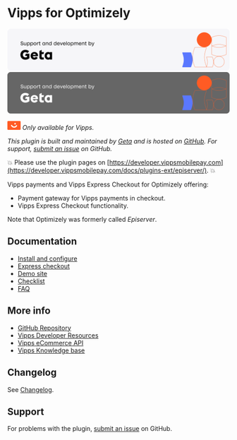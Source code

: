 <!-- START_METADATA
---
title: Vipps for Optimizely
sidebar_label: Introduction
sidebar_position: 1
description: Offer Vipps payments and Express Checkout for Optimizely.
pagination_next: null
pagination_prev: null
---
END_METADATA -->

# Vipps for Optimizely

![Support and development by Geta ](./docs/images/geta.svg#gh-light-mode-only)![Support and development by Geta](./docs/images/geta_dark.svg#gh-dark-mode-only)

![Vipps icon](./docs/images/vipps.png) *Only available for Vipps.*


*This plugin is built and maintained by [Geta](https://getadigital.com/?epslanguage=en) and is hosted on [GitHub](https://github.com/vippsas/vipps-episerver). For support, [submit an issue](https://github.com/vippsas/vipps-episerver/issues) on GitHub.*

<!-- START_COMMENT -->
💥 Please use the plugin pages on [https://developer.vippsmobilepay.com](https://developer.vippsmobilepay.com/docs/plugins-ext/episerver/). 💥
<!-- END_COMMENT -->

Vipps payments and Vipps Express Checkout for Optimizely offering:

- Payment gateway for Vipps payments in checkout.
- Vipps Express Checkout functionality.

Note that Optimizely was formerly called *Episerver*.

## Documentation

- [Install and configure](docs/configure.md)
- [Express checkout](docs/express_checkout.md)
- [Demo site](docs/demo_site.md)
- [Checklist](docs/checklist.md)
- [FAQ](docs/faq.md)

## More info

- [GitHub Repository](https://github.com/vippsas/vipps-episerver)
- [Vipps Developer Resources](https://developer.vippsmobilepay.com/)
- [Vipps eCommerce API](https://developer.vippsmobilepay.com/docs/APIs/ecom-api/)
- [Vipps Knowledge base](https://developer.vippsmobilepay.com/docs/knowledge-base/)

## Changelog

See [Changelog](CHANGELOG.md).

## Support

For problems with the plugin,
[submit an issue](https://github.com/vippsas/vipps-episerver/issues) on GitHub.


